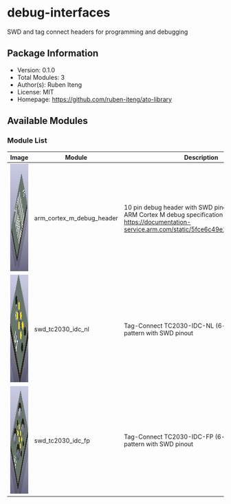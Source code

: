 # debug-interfaces

SWD and tag connect headers for programming and debugging

## Package Information

- Version: 0.1.0
- Total Modules: 3
- Author(s): Ruben Iteng
- License: MIT
- Homepage: https://github.com/ruben-iteng/ato-library

## Available Modules

### Module List

| Image | Module | Description |
|-------|--------|-------------|
|<img src="assets/arm_cortex_m_debug_header.png" alt="arm_cortex_m_debug_header" width="250" height="250"/>| arm_cortex_m_debug_header | 10 pin debug header with SWD pinout according to ARM Cortex M debug specification<br>    https://documentation-service.arm.com/static/5fce6c49e167456a35b36af1 |
|<img src="assets/swd_tc2030_idc_nl.png" alt="swd_tc2030_idc_nl" width="250" height="250"/>| swd_tc2030_idc_nl | Tag-Connect TC2030-IDC-NL (6-pin) landing pattern with SWD pinout |
|<img src="assets/swd_tc2030_idc_fp.png" alt="swd_tc2030_idc_fp" width="250" height="250"/>| swd_tc2030_idc_fp | Tag-Connect TC2030-IDC-FP (6-pin) landing pattern with SWD pinout |
